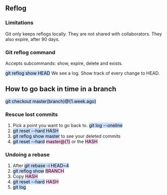 ## Reflog
### Limitations
Git only keeps reflogs locally. They are not shared with collaborators.
They also expire, after 90 days.

### Git reflog command
Accepts subcommands: show, expire, delete and exists.

<mark style="background: #ADCCFFA6;">git reflog show HEAD</mark> 
We see a log. Show track of every change to HEAD.

## How to go back in time in a branch
<mark style="background: #ADCCFFA6;">git checkout master(branch)@{1.week.ago}</mark> 

### Rescue lost commits
1. Pick a point you want to go back to. <mark style="background: #ADCCFFA6;">git log --oneline</mark> 
2. <mark style="background: #ADCCFFA6;"> git reset --hard HASH</mark>
3. <mark style="background: #ADCCFFA6;">git reflog show master</mark> to see your deleted commits
4. <mark style="background: #ADCCFFA6;">git reset --hard</mark> <mark style="background: #FFB8EBA6;">master@{1}</mark> or the <mark style="background: #FFB8EBA6;">HASH</mark> 

### Undoing a rebase
1. After <mark style="background: #ADCCFFA6;">git rebase -i HEAD~4</mark> 
2. <mark style="background: #ADCCFFA6;">git reflog show</mark> <mark style="background: #FFB8EBA6;">BRANCH</mark> 
3. Copy <mark style="background: #FFB8EBA6;">HASH</mark> 
4. <mark style="background: #ADCCFFA6;">git reset --hard</mark> <mark style="background: #FFB8EBA6;">HASH</mark> 
5. <mark style="background: #ADCCFFA6;">git log</mark> 

